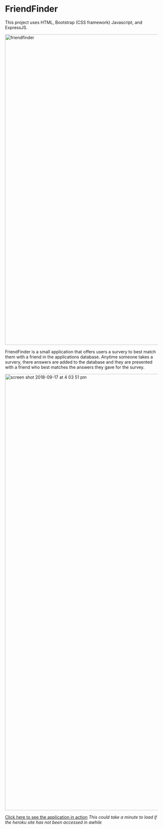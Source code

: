 # FriendFinder

This project uses HTML, Bootstrap (CSS framework) Javascript, and ExpressJS.

<img width="1025" alt="friendfinder" src="https://user-images.githubusercontent.com/36545686/45652960-8b032c80-ba93-11e8-9172-65bfa360a533.png">

FriendFinder is a small application that offers users a survery to best match them with a friend in the applications database. Anytime someone takes a survery, there answers are added to the database and they are presented with a friend who best matches the answers they gave for the survey.

<img width="1440" alt="screen shot 2018-09-17 at 4 03 51 pm" src="https://user-images.githubusercontent.com/36545686/45652890-568f7080-ba93-11e8-86f7-e6cf198ea8c8.png">

[Click here to see the application in action](https://floating-lake-90731.herokuapp.com/)
<em>This could take a minute to load if the heroku site has not been accessed in awhile</em>
